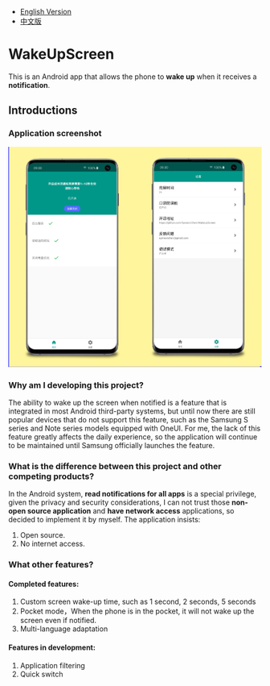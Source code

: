 * [English Version](https://github.com/SymeonChen/WakeUpScreen/blob/master/README.md)
* [中文版](https://github.com/SymeonChen/WakeUpScreen/blob/master/README-zh.md)

# WakeUpScreen

This is an Android app that allows the phone to **wake up** when it receives a **notification**.

## Introductions

### Application screenshot

![](screenshot-zh.png)

### Why am I developing this project?

The ability to wake up the screen when notified is a feature that is integrated in most Android third-party systems, but until now there are still popular devices that do not support this feature, such as the Samsung S series and Note series models equipped with OneUI. For me, the lack of this feature greatly affects the daily experience, so the application will continue to be maintained until Samsung officially launches the feature.

### What is the difference between this project and other competing products?

In the Android system, **read notifications for all apps** is a special privilege, given the privacy and security considerations, I can not trust those **non-open source application** and **have network access** applications, so decided to implement it by myself. The application insists:

1. Open source.
2. No internet access.

### What other features?

#### Completed features:

1. Custom screen wake-up time, such as 1 second, 2 seconds, 5 seconds
2. Pocket mode，When the phone is in the pocket, it will not wake up the screen even if notified.
3. Multi-language adaptation

#### Features in development:

1. Application filtering
2. Quick switch
